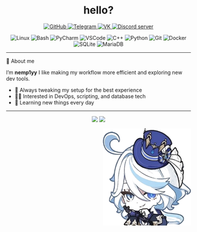 <h1 align="center">hello?</h1>

<p align="center">
  <a href="https://github.com/nemp1yy" title="GitHub">
    <img src="https://img.shields.io/github/followers/nemp1yy?label=GitHub&style=social&logo=github" alt="GitHub"/>
  </a>
  <a href="https://t.me/hoshimach1" title="Telegram">
    <img src="https://img.shields.io/badge/Telegram-2AABEE?style=flat-square&logo=telegram&logoColor=white" alt="Telegram"/>
  </a>
  <a href="https://vk.com/hoshimach1" title="VK">
    <img src="https://img.shields.io/badge/VK-4C75A3?style=flat-square&logo=vk&logoColor=white" alt="VK"/>
  </a>
  <a href="https://discord.gg/ZdbYhAMzMg" title="Discord">
    <img src="https://img.shields.io/badge/Discord-5865F2?style=flat-square&logo=discord&logoColor=white" alt="Discord server"/>
  </a>
</p>

<p align="center">
  <img src="https://img.shields.io/badge/Linux-333?style=flat-square&logo=linux&logoColor=yellow" alt="Linux"/>
  <img src="https://img.shields.io/badge/Bash-333?style=flat-square&logo=gnubash&logoColor=white" alt="Bash"/>
  <img src="https://img.shields.io/badge/PyCharm-143?style=flat-square&logo=pycharm&logoColor=white" alt="PyCharm"/>
  <img src="https://img.shields.io/badge/VS%20Code-007ACC?style=flat-square&logo=visualstudiocode&logoColor=white" alt="VSCode"/>
  <img src="https://img.shields.io/badge/C%2B%2B-00599C?style=flat-square&logo=c%2B%2B&logoColor=white" alt="C++"/>
  <img src="https://img.shields.io/badge/Python-3776AB?style=flat-square&logo=python&logoColor=yellow" alt="Python"/>
  <img src="https://img.shields.io/badge/Git-F05032?style=flat-square&logo=git&logoColor=white" alt="Git"/>
  <img src="https://img.shields.io/badge/Docker-2496ED?style=flat-square&logo=docker&logoColor=white" alt="Docker"/>
  <img src="https://img.shields.io/badge/SQLite-003B57?style=flat-square&logo=sqlite&logoColor=white" alt="SQLite"/>
  <img src="https://img.shields.io/badge/MariaDB-003545?style=flat-square&logo=mariadb&logoColor=white" alt="MariaDB"/>
</p>

---
👋 About me

I’m **nemp1yy**
I like making my workflow more efficient and exploring new dev tools.

- 🔧 Always tweaking my setup for the best experience
- 🧑‍💻 Interested in DevOps, scripting, and database tech
- 🚀 Learning new things every day

---

<p align="center">
  <img src="https://github-readme-stats.vercel.app/api?username=nemp1yy&show_icons=true&theme=github_dark&hide_border=true"/>
  <img src="https://github-readme-streak-stats.herokuapp.com?user=nemp1yy&theme=github-dark&hide_border=true"/>
</p>


<p align="right">
  <img src="https://raw.githubusercontent.com/RimuEirnarn/RimuEirnarn/main/public/furina-chibi.webp" width="240" alt="furina chibi"/>
</p>
